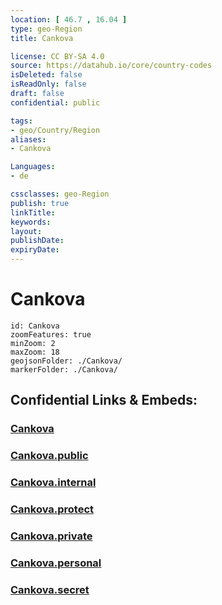 ```yaml
---
location: [ 46.7 , 16.04 ] 
type: geo-Region
title: Cankova

license: CC BY-SA 4.0
source: https://datahub.io/core/country-codes
isDeleted: false
isReadOnly: false
draft: false
confidential: public

tags:
- geo/Country/Region
aliases:
- Cankova

Languages:
- de

cssclasses: geo-Region
publish: true
linkTitle: 
keywords: 
layout: 
publishDate: 
expiryDate: 
---
```


# Cankova

```leaflet
id: Cankova
zoomFeatures: true 
minZoom: 2 
maxZoom: 18
geojsonFolder: ./Cankova/
markerFolder: ./Cankova/
```


## Confidential Links & Embeds: 

### [Cankova](/_Standards/Earth/Continent/Europe/Europe~Central/Slovenia/Regions~Slovenia/Pomurska/counties~Pomurska/Cankova.md) 

### [Cankova.public](/_public/Earth/Continent/Europe/Europe~Central/Slovenia/Regions~Slovenia/Pomurska/counties~Pomurska/Cankova.public.md) 

### [Cankova.internal](/_internal/Earth/Continent/Europe/Europe~Central/Slovenia/Regions~Slovenia/Pomurska/counties~Pomurska/Cankova.internal.md) 

### [Cankova.protect](/_protect/Earth/Continent/Europe/Europe~Central/Slovenia/Regions~Slovenia/Pomurska/counties~Pomurska/Cankova.protect.md) 

### [Cankova.private](/_private/Earth/Continent/Europe/Europe~Central/Slovenia/Regions~Slovenia/Pomurska/counties~Pomurska/Cankova.private.md) 

### [Cankova.personal](/_personal/Earth/Continent/Europe/Europe~Central/Slovenia/Regions~Slovenia/Pomurska/counties~Pomurska/Cankova.personal.md) 

### [Cankova.secret](/_secret/Earth/Continent/Europe/Europe~Central/Slovenia/Regions~Slovenia/Pomurska/counties~Pomurska/Cankova.secret.md)

